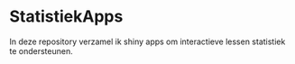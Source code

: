 # StatistiekApps
In deze repository verzamel ik shiny apps om interactieve lessen statistiek te ondersteunen.
